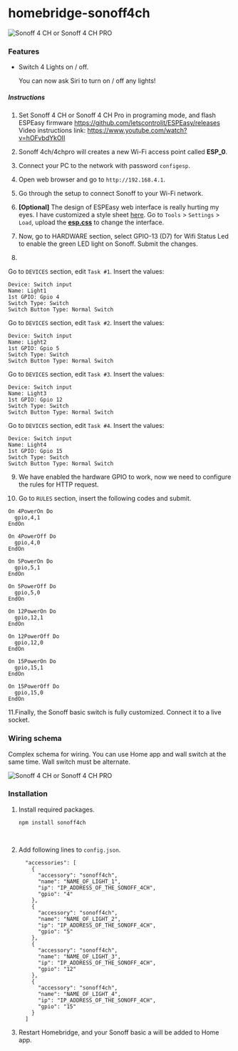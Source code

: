 # homebridge-sonoff4ch


![Sonoff 4 CH or Sonoff 4 CH PRO](http://sonoff.itead.cc/images/article/Sonoff-4ch-pro/4CH-PRO_EN.jpg)

### Features

* Switch 4 Lights on / off. 

  You can now ask Siri to turn on / off any lights!

##### Instructions

1. Set Sonoff 4 CH or Sonoff 4 CH Pro in programing mode, and flash ESPEasy firmware https://github.com/letscontrolit/ESPEasy/releases
Video instructions link: https://www.youtube.com/watch?v=hOFvbdYkOII

2. Sonoff 4ch/4chpro will creates a new Wi-Fi access point called **ESP_0**.

3. Connect your PC to the network with password `configesp`.

4. Open web browser and go to `http://192.168.4.1`.

5. Go through the setup to connect Sonoff to your Wi-Fi network.

6. **[Optional]** The design of ESPEasy web interface is really hurting my eyes. I have customized a style sheet [here](https://github.com/seikan/homebridge-sonoff-basic-espeasy/blob/master/esp.css). Go to  `Tools` > `Settings` > `Load`, upload the **[esp.css](https://raw.githubusercontent.com/seikan/homebridge-sonoff-basic-espeasy/master/esp.css)** to change the interface.

7. Now, go to HARDWARE section, select GPIO-13 (D7) for Wifi Status Led to enable the green LED light on Sonoff. Submit the changes.

8. 
Go to `DEVICES` section, edit `Task #1`. Insert the values: 
```
Device: Switch input
Name: Light1
1st GPIO: Gpio 4
Switch Type: Switch
Switch Button Type: Normal Switch
```
Go to `DEVICES` section, edit `Task #2`. Insert the values:
```
Device: Switch input
Name: Light2
1st GPIO: Gpio 5
Switch Type: Switch
Switch Button Type: Normal Switch
```
Go to `DEVICES` section, edit `Task #3`. Insert the values:
```
Device: Switch input
Name: Light3
1st GPIO: Gpio 12
Switch Type: Switch
Switch Button Type: Normal Switch
```
Go to `DEVICES` section, edit `Task #4`. Insert the values:
```
Device: Switch input
Name: Light4
1st GPIO: Gpio 15
Switch Type: Switch
Switch Button Type: Normal Switch
```

9. We have enabled the hardware GPIO to work, now we need to configure the rules for HTTP request.

10. Go to `RULES` section, insert the following codes and submit.

```
On 4PowerOn Do
  gpio,4,1
EndOn

On 4PowerOff Do
  gpio,4,0
EndOn

On 5PowerOn Do
  gpio,5,1
EndOn

On 5PowerOff Do
  gpio,5,0
EndOn

On 12PowerOn Do
  gpio,12,1
EndOn

On 12PowerOff Do
  gpio,12,0
EndOn

On 15PowerOn Do
  gpio,15,1
EndOn

On 15PowerOff Do
  gpio,15,0
EndOn
```

11.Finally, the Sonoff basic switch is fully customized. Connect it to a live socket.

### Wiring schema

Complex schema for wiring. You can use Home app and wall switch at the same time.  Wall switch must be alternate.

![Sonoff 4 CH or Sonoff 4 CH PRO](https://ephzhb-my.sharepoint.com/personal/rade_bebek_ephzhb_ba/_layouts/15/guestaccess.aspx?docid=106903f3ac4f34e8fa7758e440d67e04a&authkey=Ad1x6E075t8FirAZyK3hS90&e=ce0462911d4a4bbfa44591b8f267b69f)

### Installation

1. Install required packages.

   ```
   npm install sonoff4ch
   ```

   ​

2. Add following lines to `config.json`.

   ```
     "accessories": [
       {
         "accessory": "sonoff4ch",
         "name": "NAME_OF_LIGHT_1",
         "ip": "IP_ADDRESS_OF_THE_SONOFF_4CH",
         "gpio": "4"
       },
       {
         "accessory": "sonoff4ch",
         "name": "NAME_OF_LIGHT_2",
         "ip": "IP_ADDRESS_OF_THE_SONOFF_4CH",
         "gpio": "5"
       },
       {
         "accessory": "sonoff4ch",
         "name": "NAME_OF_LIGHT_3",
         "ip": "IP_ADDRESS_OF_THE_SONOFF_4CH",
         "gpio": "12"
       },
       {
         "accessory": "sonoff4ch",
         "name": "NAME_OF_LIGHT_4",
         "ip": "IP_ADDRESS_OF_THE_SONOFF_4CH",
         "gpio": "15"
       }
     ]
   ```

3. Restart Homebridge, and your Sonoff basic a will be added to Home app.

  
